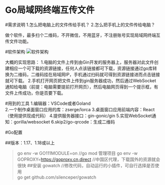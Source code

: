 # Go局域网终端互传文件

#需求说明
1.怎么把电脑上的文件传给手机？
2.怎么把手机上的文件传给电脑？

做个软件，最多扫个二维码，不开微信，不用蓝牙，不注册账号实现局域网终端互传文件功能。

#软件架构
![软件架构](https://user-images.githubusercontent.com/87600238/174656467-a9b7003c-7501-45eb-938f-72f1e8fbe31c.png)

大概的实现思路：
1.电脑的文件上传到由Gin开发的服务器上，服务器对此文件创建相应一个可下载的资源链接，任何人点该链接都可下载，资源链接通过go库转换为二维码，二维码挂在局域网IP，手机通过扫码就可得到资源链接进而点击链接就可下载。
2.手机打开网页把文件上传到gin服务器成功，然后通过WebSocket通知给电脑（前提：电脑需要提前打开网页），然后电脑网页得到一个提示框，有文件上传成功，你是否要下载。

#用到的工具
1.编辑器：VSCode或者Goland  
2.一个制作桌面窗口应用的库：zserge/lorca
3.桌面窗口应用前端内容：React（使用提供现成代码）
4.提供服务器接口：gin-gonic/gin
5.实现WebSocket通知：gorilla/websocket
6.skip2/go-qrcode：生成二维码

#Go配置

##版本：1.17、1.18或以上
> go env -w GO111MODULE=on    //go mod 管理项目
> go env -w GOPROXY=https://goproxy.cn,direct  //中国区代理，下载国外的资源就会很快
##安装 gowatch  //修改代码，自动运行的小插件，可自行选择是否使用  
> go get github.com/silenceper/gowatch

 
